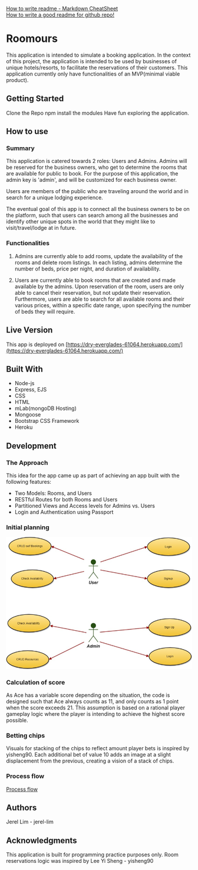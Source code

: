 [How to write readme - Markdown CheatSheet](https://github.com/adam-p/markdown-here/wiki/Markdown-Cheatsheet)  
[How to write a good readme for github repo!](https://gist.github.com/PurpleBooth/109311bb0361f32d87a2)

# Roomours

This application is intended to simulate a booking application. In the context of this project, the application is intended to be used by businesses of unique hotels/resorts, to facilitate the reservations of their customers. This application currently only have functionalities of an MVP(minimal viable product).


## Getting Started

Clone the Repo
npm install the modules
Have fun exploring the application.

## How to use
### Summary
This application is catered towards 2 roles: Users and Admins. Admins will be reserved for the business owners, who get to determine the rooms that are available for public to book. For the purpose of this application, the admin key is 'admin', and will be customized for each business owner.

Users are members of the public who are traveling around the world and in search for a unique lodging experience.

The eventual goal of this app is to connect all the business owners to be on the platform, such that users can search among all the businesses and identify other unique spots in the world that they might like to visit/travel/lodge at in future.

### Functionalities

1) Admins are currently able to add rooms, update the availability of the rooms and delete room listings. In each listing, admins determine the number of beds, price per night, and duration of availability.

2) Users are currently able to book rooms that are created and made available by the admins. Upon reservation of the room, users are only able to cancel their reservation, but not update their reservation. Furthermore, users are able to search for all available rooms and their various prices, within a specific date range, upon specifying the number of beds they will require.

## Live Version

This app is deployed on [https://dry-everglades-61064.herokuapp.com/](https://dry-everglades-61064.herokuapp.com/)


## Built With
* Node-js
* Express, EJS
* CSS
* HTML
* mLab(mongoDB Hosting)
* Mongoose
* Bootstrap CSS Framework
* Heroku


## Development
### The Approach
This idea for the app came up as part of achieving an app built with the following features:
* Two Models: Rooms, and Users
* RESTful Routes for both Rooms and Users
* Partitioned Views and Access levels for Admins vs. Users
* Login and Authentication using Passport

### Initial planning

![Use Cases](https://github.com/jerel-lim/wdi-sg-project-2/blob/master/assets/Use%20Cases.jpg)

### Calculation of score
As Ace has a variable score depending on the situation, the code is designed such that Ace always counts as 11, and only counts as 1 point when the score exceeds 21. This assumption is based on a rational player gameplay logic where the player is intending to achieve the highest score possible.

### Betting chips
Visuals for stacking of the chips to reflect amount player bets is inspired by yisheng90. Each additional bet of value 10 adds an image at a slight displacement from the previous, creating a vision of a stack of chips.

### Process flow
[Process flow](https://www.draw.io/?lightbox=1&highlight=0000ff&edit=_blank&layers=1&nav=1&title=Blackjack.xml#R7V1bj6M4Fv41eawIX%2FDlsau6q3dHGqmlHml3HylCJUyTEBFSl%2F71awMGbENCCFCZSiJNTzDggM8537m7Zuhh%2FfY98barP%2BNFEM2gs3iboa8zCAF2iPifHHnPRwh38oFlEi7yodrAz%2FB3UNypRvfhItgVY%2FlQGsdRGm71QT%2FebAI%2F1Wb0kiR%2B1S97jqOFNrD1loF2kxz46XuReo65W43%2FJ1ykq3ycQVKN%2FysIl6vitwEgPD%2Fz5Pm%2Flkm83xS%2FuIk3QX5m7alpih%2FdrbxF%2FFobQt9m6CGJ4zT%2Ftn57CCK5sMaa7dJ39aAzdL9K15E4AOJrdvqx5WbQ5WbxYkmw0Ra0bT6Y3%2FDiRftivl3qJan1K%2BItt%2FLr%2Bm0pmWX%2BHMWv%2FkpcOU%2BDZB1uvDROxM8%2Fh1H0EEfyu7gLPWYfMb5Lk%2FhXUDvjZJ%2FyjKKOfBvxA4tQPL66Olv7avhrmAhmCeNNdiqRt90%2Fx9Xl2eSAI1SM%2Fyxewjm2UMXSvgRJGrzVhoqF%2Bx7E6yBN3sUlxVlIClIW8oHyo9eK04Ai9qrGZUixeMHey3Liik7iS0GqZrIhi2zbyPMDyblBKudeC949hYoLL%2FWujn7YUQhRUJA2kNDlNgnZACTEFgl%2FRN57kOSAKJZ170uZgsRbb8X7bp522%2By1SSQe4n4RvoivS%2FnVTwIvFTgrViObYKeuEU9Qu6zhTnPycCNR21tLPoqf%2FpaY3DLVja8O8RUCBl9hQKZjLGIx1vecpDpbHWOGiq1yjujJUzc%2BOgOfqMZFkGGbi9Q1GhfB87mIWVx0LzTMrz%2FEfzP0eArlAj%2FcZct5ZdQzrAMOoE09B9jUowNgALcI1GURQDMtECLEogXouGC7eJ%2F4gWZsCgNzGShjKB8KFsqUb1nUJIi8NHwJtLnPWSFgm%2BEjL5FYmeT9v5LX5pir4%2F%2BJ4ztn7jjlyI8gCcXbBEnBlZ1WFtkrS%2BiHLa3tpNTe3UWw%2FvLi3RFpe%2FexKfIWpgVBqDrOn4kzVhz3IgexyYE%2FjBq2r%2FAu1bpBIYFqaT%2Bs1BffwGNjuK4BiiEb4gcAX4I17GXKD6thL25wzRThzlpv27C3xUFwgVrNIHqKX79VA%2FfZgDixipPwt1h2L5pAEir5BJjp8okYa5PPSoBc6GoC5JQC1UuAKOuvKjT92kDkcrCJysV0P%2BJQus%2BKncQtQGMo4CCqT5I%2FfXFfPeBiTMVcos2EXONp8le2JvqSJN577bKtvGDX%2FsiGBLiOFgcSX%2FIJK5YuV7Abl7sWlz94yWJ3hpvhF%2FdLL7TZ6T3qfGyVB517Ha2e8M3tOOi%2BQsN9dYkNn6O5r8D2XzfxJasrLwqXkmq%2BuF%2Bi3BA0wNDAGzahArNdv49UYC54fITfuptyHOmmnEtaFFFN5zFIdZ1H23VeJ%2F0FHG4rMIWZRzVYwQR3uvvPG4RwIP2GiDMXmokCXPyrMx90cD9lh%2BiheQkD8%2FKM%2BBeNoggx0UWJF8eDaUJ%2BUeIyoLuOz2DhIZn0veWWrlxo3djCWT2ID20z6JMQn36EuX0upZGhNinqhil9KE%2FHoHzNoaopsTZX6mr5pCL3HNU%2ButXKSF8uAoem5XA0NEHA4qlF4r1afHVBxm8rj3S3dRHT7RwAoKsckAnMXdeO12y93WcPkAmzyHDyACBwDqdbd2LHJQcFUMbZTPMDWkO6NUeAA1d3BDArw2OXiL4qyN8nTlbQ%2Fc6lFs2HUuTYUL8nW2zmMw7tG1D9dwAd1jcgtpHwQ9bpLMTYvaTXLZHaAaqoHsoEzC6m4MzmV5NneoGUHQv5%2FMkTSHU%2FHbpwMq2gfnrCtGxlcjtU0xicw%2BMawxVusp7OJGUsqV%2FusAHSSUdI75w8bLOn2RwwjhlxXegSivRUBXbcfnCOoM5QSMVMhjehqW1VqLxEPnS8ni7MkxGRvxeLmUF173zEs0yBOIHnr2aqOu%2BWkhgkJUFVSHKKlAT9tFEeFc%2Brg83levQEX35ciNrpq%2F1WyGxWgJkEi1Dao86Tt5PIYgFGLCtw9RLuG1ycDBd3GBlwwZ0GJ2c0uLCt%2Fs9vNJYZSrXirm2lj2Y02lZ6EhR9LHn18s3R6iI2RtG6SpxNUbBKJ69Y1aI%2BRvrXpaeXY2oqdCKDHap%2BtVLoYE8FifCc1D5cD8mi8TJoCjauCiy5WQM2XdiV2faJtdjBZvFF9l%2BKIz%2FydrvQbxUdjIkuOpy2BkxrnrZWoyHrn5FyvfuVCzYU3CqlcIoZ6zYsuho7U1SNsj8OeoZGkREMU%2BUMY4imbcdcXyXWnQGFmNk9gqPJ6mVVYp0WT8ukWounEYCPx9M4RzqgIOy2AUo3bGgoJWa8IzaUlVjKYVS5ZRuwh3KB77BuSLuqFetUpLgDQH9ogoz43YBQYRdBFX2kQpfY2vyA7R37%2B3VGziuzvU0F4YIGFmsCmkHaxeAJSD%2FsiyOgh2aExDhzUFmitt%2BuNKCGtmyARejSuHGCZcSsJi8XnYxkF2K9IGB498yYorP54vBDjgZwCKmf75b27QFY3A7plvH5YwmCvCbHyWL7WamIjC6cG6a70phDQx2KoxCtjnygIVZH2dxtZ%2BTOYm87RGUbSdGScrSJRaWWrHDuSzaNWIN2FrkxTi%2FGMfqbqANtpmnSFMAZQlV0McyPqAqLKo%2BPMuPxT1AGhg9KcM9eOHMi6oyWlikN8XFIVndgiNE%2FiauBXsFE3jWYOA31ITYysWYDY%2BciL24k5Uw2GpL6toHrrwL%2FV9Zv%2BDyrJeePKf9M6%2FvxertPM2zf%2BXHSf3eUrNZgJWh0Kwzo5zYhbJoPZdHhJM2KzgBOQydYYQ7XYcXBp3sTvXIU08AKgHoqg%2FUtNgLYcCiBWTUwJK50qQwZgvyIGYXJDjg9LKZplR6dXGOSH7E5r32o7hcygLXTPUNiHM9r%2FYbAjMnDPv2IvdjmlB7nYRETEKivLIIfE24pDfGRZKfa20XvA%2BB5brdvqunS5EaFt0u0U5n00yMzerQYWCmMIQXAjhd%2F%2BXeDvVRYV1UFZnYBILeQyzkhF2ASusFiQqdmM7rvDmV3udlyP11Wq0SM7tUihiqu6ebh4rpKKnUNZdNpsB0AdF0oqNTXqWcHe%2F5ldH%2F8nn%2BqszhjA%2B9%2Bo%2Fbyu%2FJOTbGwE3ZqgoatzM63GOD946Pz5Z8QdnONdC52507tA3vKqzEtdYwnG1Dtd9obrTcB696yC3SMlnuifqYgnGsE4VBf6hOD%2BmBE6o%2FhLFfULw1%2BZNSdMOes4rJLIz0xSI%2FhEDBg7pJjbvkzJB8MUILYhQ8oJBofyFK5o%2FVHjmv08yFwOnI0sY%2B2jY7yfy6EpwCnB7Py4nmb2nJODs2pvRYqz2O0iqTSfr2ufR1AlRQvF1kQd8J9HUCn%2FePOFm9ZT2Ns9AaPSzdHhnTjs2S7eZs3BcGXItzgYG0%2F5WwI2TY8Lg5G1B928OgKWgZ0P5qp%2BMwUEg3t3Plk4Wq166F6b%2FpR4WqFYoOVB2o9R61NE61reMG5PLNHoYw4nlzCTKmGTUaImhD3EHQNCDkNf3DpL8nux2UgCXbhb%2B%2BphJkidCWudu9n7lcx4u3TeJf%2F8TR5g2piiIJnOZUUldD3oi%2FFcBrLMPhu6%2FnhZvmXPPh6h4eRNQwMujkNTfbK0dTijbidQ1rkSxxWfyItp0j1R%2BjQt%2F8D)

## Authors

Jerel Lim - jerel-lim

## Acknowledgments
This application is built for programming practice purposes only. Room reservations logic was inspired by Lee Yi Sheng - yisheng90
